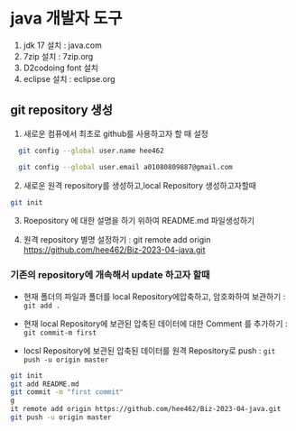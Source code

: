# java 개발자 도구
1. jdk 17 설치 : java.com
2. 7zip 설치 : 7zip.org
3. D2codoing font 설치
4. eclipse 설치 : eclipse.org

## git repository 생성
1. 새로운 컴퓨에서 최초로 github를 사용하고자 할 때 설정
```bash
  git config --global user.name hee462

  git config --global user.email a01080809887@gmail.com

```
2. 새로운 원격 repository를 생성하고,local Repository 생성하고자할때
```bash
git init
```

3. Roepository 에 대한 설명을 하기 위하여 README.md 파일생성하기

4. 원격 repository 별명 설정하기 : git remote add origin https://github.com/hee462/Biz-2023-04-java.git

### 기존의 repository에 개속해서 update 하고자 할때
 

- 현재 폴더의 파일과 폴더를  local Repository에압축하고, 암호화하여 보관하기 : `git add .`

- 현재 local Repository에 보관된 압축된 데이터에 대한 Comment 를 추가하기 : ` git commit-m first`

- locsl Repository에 보관된 압축된 데이터를 원격 Repository로 push : `git push -u origin master`

``` bash
git init
git add README.md
git commit -m "first commit"
g
it remote add origin https://github.com/hee462/Biz-2023-04-java.git
git push -u origin master